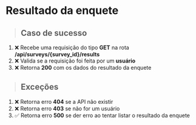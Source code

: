 # Resultado da enquete

> ## Caso de sucesso

1. ❌ Recebe uma requisição do tipo **GET** na rota **/api/surveys/{survey_id}/results**
2. ❌ Valida se a requisição foi feita por um **usuário**
3. ❌ Retorna **200** com os dados do resultado da enquete

> ## Exceções

1. ❌ Retorna erro **404** se a API não existir
2. ❌ Retorna erro **403** se não for um usuário
3. ✅ Retorna erro **500** se der erro ao tentar listar o resultado da enquete
